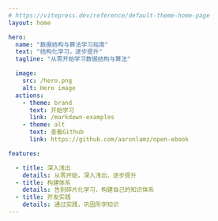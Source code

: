 ```yaml
---
# https://vitepress.dev/reference/default-theme-home-page
layout: home

hero:
  name: "数据结构与算法学习指南"
  text: "结构化学习，逐步提升"
  tagline: "从零开始学习数据结构与算法"

  image:
    src: /hero.png
    alt: Hero image
  actions:
    - theme: brand
      text: 开始学习
      link: /markdown-examples
    - theme: alt
      text: 查看Github
      link: https://github.com/aaronlamz/open-ebook

features:

  - title: 深入浅出
    details: 从零开始，深入浅出，逐步提升
  - title: 构建体系
    details: 告别碎片化学习，构建自己的知识体系
  - title: 开发实践
    details: 通过实践，巩固所学知识
---
```


